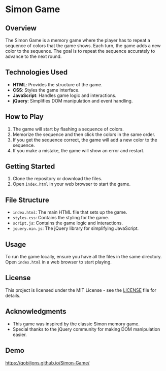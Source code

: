 # Simon Game

## Overview

The Simon Game is a memory game where the player has to repeat a sequence of colors that the game shows. Each turn, the game adds a new color to the sequence. The goal is to repeat the sequence accurately to advance to the next round.

## Technologies Used

- **HTML**: Provides the structure of the game.
- **CSS**: Styles the game interface.
- **JavaScript**: Handles game logic and interactions.
- **jQuery**: Simplifies DOM manipulation and event handling.

## How to Play

1. The game will start by flashing a sequence of colors.
2. Memorize the sequence and then click the colors in the same order.
3. If you get the sequence correct, the game will add a new color to the sequence.
4. If you make a mistake, the game will show an error and restart.

## Getting Started

1. Clone the repository or download the files.
2. Open `index.html` in your web browser to start the game.

## File Structure

- `index.html`: The main HTML file that sets up the game.
- `styles.css`: Contains the styling for the game.
- `script.js`: Contains the game logic and interactions.
- `jquery.min.js`: The jQuery library for simplifying JavaScript.

## Usage

To run the game locally, ensure you have all the files in the same directory. Open `index.html` in a web browser to start playing.

## License

This project is licensed under the MIT License - see the [LICENSE](LICENSE) file for details.

## Acknowledgments

- This game was inspired by the classic Simon memory game.
- Special thanks to the jQuery community for making DOM manipulation easier.

## Demo

https://qobiljons.github.io/Simon-Game/
